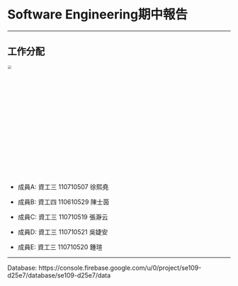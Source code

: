 
# Software Engineering期中報告

<hr>

## 工作分配

<img src="https://github.com/syuan0327/se/blob/master/img/work.jpg" style="zoom:50%" width="500px"/>

* 成員A: 資工三 110710507 徐熙堯

* 成員B: 資工四 110610529 陳士茵

* 成員C: 資工三 110710519 張瀞云

* 成員D: 資工三 110710521 吳婕安

* 成員E: 資工三 110710520 鍾瑄

<hr>
Database: https://console.firebase.google.com/u/0/project/se109-d25e7/database/se109-d25e7/data
